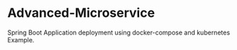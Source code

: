 # Advanced-Microservice
Spring Boot Application deployment using docker-compose and kubernetes Example.
